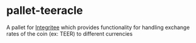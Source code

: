 # pallet-teeracle

A pallet for [Integritee](https://integritee.network) which provides functionality for handling exchange rates of the coin (ex: TEER) to different currencies
